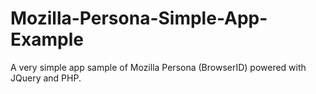 Mozilla-Persona-Simple-App-Example
==================================

A very simple app sample of Mozilla Persona (BrowserID) powered with JQuery and PHP.